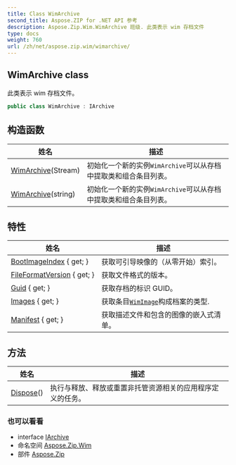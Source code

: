 ```yaml
---
title: Class WimArchive
second_title: Aspose.ZIP for .NET API 参考
description: Aspose.Zip.Wim.WimArchive 班级. 此类表示 wim 存档文件
type: docs
weight: 760
url: /zh/net/aspose.zip.wim/wimarchive/
---
```

## WimArchive class

此类表示 wim 存档文件。

```csharp
public class WimArchive : IArchive
```

## 构造函数

| 姓名 | 描述 |
| --- | --- |
| [WimArchive](wimarchive/#constructor)(Stream) | 初始化一个新的实例`WimArchive`可以从存档中提取类和组合条目列表。 |
| [WimArchive](wimarchive/#constructor_1)(string) | 初始化一个新的实例`WimArchive`可以从存档中提取类和组合条目列表。 |

## 特性

| 姓名 | 描述 |
| --- | --- |
| [BootImageIndex](../../aspose.zip.wim/wimarchive/bootimageindex/) { get; } | 获取可引导映像的（从零开始）索引。 |
| [FileFormatVersion](../../aspose.zip.wim/wimarchive/fileformatversion/) { get; } | 获取文件格式的版本。 |
| [Guid](../../aspose.zip.wim/wimarchive/guid/) { get; } | 获取存档的标识 GUID。 |
| [Images](../../aspose.zip.wim/wimarchive/images/) { get; } | 获取条目[`WimImage`](../wimimage/)构成档案的类型. |
| [Manifest](../../aspose.zip.wim/wimarchive/manifest/) { get; } | 获取描述文件和包含的图像的嵌入式清单。 |

## 方法

| 姓名 | 描述 |
| --- | --- |
| [Dispose](../../aspose.zip.wim/wimarchive/dispose/)() | 执行与释放、释放或重置非托管资源相关的应用程序定义的任务。 |

### 也可以看看

* interface [IArchive](../../aspose.zip/iarchive/)
* 命名空间 [Aspose.Zip.Wim](../../aspose.zip.wim/)
* 部件 [Aspose.Zip](../../)


